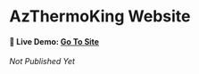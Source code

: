 # AzThermoKing Website

#### 🔗 Live Demo: [Go To Site](https://azthermoking.netlify.app/)

*Not Published Yet*

